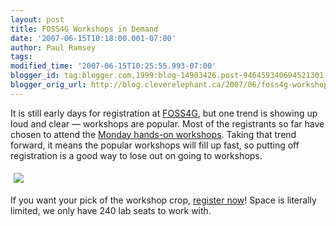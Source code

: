 ```yaml
---
layout: post
title: FOSS4G Workshops in Demand
date: '2007-06-15T10:18:00.001-07:00'
author: Paul Ramsey
tags: 
modified_time: '2007-06-15T10:25:55.993-07:00'
blogger_id: tag:blogger.com,1999:blog-14903426.post-946459340694521301
blogger_orig_url: http://blog.cleverelephant.ca/2007/06/foss4g-workshops-in-demand.html
---
```


It is still early days for registration at [FOSS4G](http://2007.foss4g.org/), but one trend is showing up loud and clear &mdash; workshops are popular. Most of the registrants so far have chosen to attend the [Monday hands-on workshops](http://2007.foss4g.org/workshops/). Taking that trend forward, it means the popular workshops will fill up fast, so putting off registration is a good way to lose out on going to workshops.

[<img src="http://postgis.refractions.net/img/foss4g.gif" hspace="5" vspace="5" border="0" />](http://2007.foss4g.org/)

If you want your pick of the workshop crop, [register now](http://2007.foss4g.org/register/)! Space is literally limited, we only have 240 lab seats to work with.
